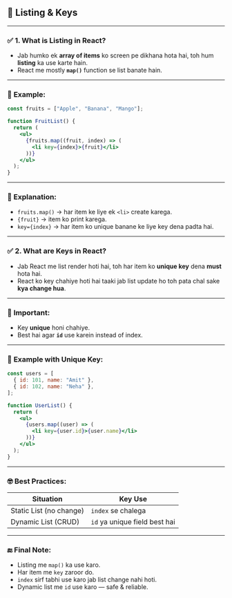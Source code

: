 ## 📘 **Listing & Keys**  
---

### ✅ **1. What is Listing in React?**

- Jab humko ek **array of items** ko screen pe dikhana hota hai, toh hum **listing** ka use karte hain.
- React me mostly **`map()`** function se list banate hain.

---

### 🧪 **Example:**
```js
const fruits = ["Apple", "Banana", "Mango"];
```

```jsx
function FruitList() {
  return (
    <ul>
      {fruits.map((fruit, index) => (
        <li key={index}>{fruit}</li>
      ))}
    </ul>
  );
}
```

---

### 🧠 Explanation:
- `fruits.map()` → har item ke liye ek `<li>` create karega.
- `{fruit}` → item ko print karega.
- `key={index}` → har item ko unique banane ke liye key dena padta hai.

---

### ✅ **2. What are Keys in React?**

- Jab React me list render hoti hai, toh har item ko **unique key** dena **must** hota hai.
- React ko key chahiye hoti hai taaki jab list update ho toh pata chal sake **kya change hua**.

---

### 🎯 **Important:**
- Key **unique** honi chahiye.
- Best hai agar **`id`** use karein instead of index.

---

### 🧪 **Example with Unique Key:**
```js
const users = [
  { id: 101, name: "Amit" },
  { id: 102, name: "Neha" },
];
```

```jsx
function UserList() {
  return (
    <ul>
      {users.map((user) => (
        <li key={user.id}>{user.name}</li>
      ))}
    </ul>
  );
}
```

---

### 🤓 **Best Practices:**

| Situation            | Key Use         |
|----------------------|-----------------|
| Static List (no change) | `index` se chalega |
| Dynamic List (CRUD)     | `id` ya unique field best hai |

---

### 🔚 Final Note:

- Listing me `map()` ka use karo.
- Har item me `key` zaroor do.
- `index` sirf tabhi use karo jab list change nahi hoti.
- Dynamic list me `id` use karo — safe & reliable.

